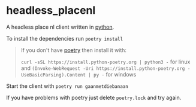 # headless_placenl
A headless place nl client written in [python](https://www.python.org/).

To install the dependencies run `poetry install` 

> If you don't have [poetry](https://python-poetry.org/docs/) then install it with:
> 
> `curl -sSL https://install.python-poetry.org | python3 -` for linux and 
> `(Invoke-WebRequest -Uri https://install.python-poetry.org -UseBasicParsing).Content | py -` for windows

Start the client with `poetry run gaanmetdiebanaan`

If you have problems with poetry just delete `poetry.lock` and try again.